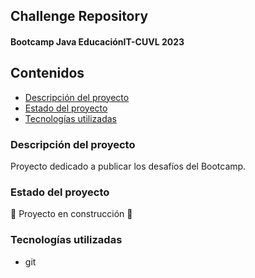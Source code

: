 ## Challenge Repository
#### Bootcamp Java EducaciónIT-CUVL 2023

## Contenidos
* [Descripción del proyecto](#descripcion-del-proyecto)
* [Estado del proyecto](#estado-del-proyecto)
* [Tecnologías utilizadas](#tecnologias-utilizadas)

### Descripción del proyecto
Proyecto dedicado a publicar los desafíos del Bootcamp.

### Estado del proyecto
:construction: Proyecto en construcción :construction:

### Tecnologías utilizadas
* git
